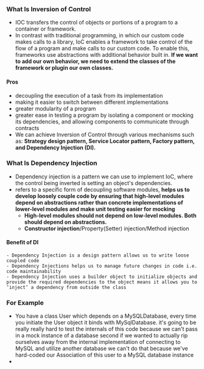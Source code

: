 ### What Is Inversion of Control
- IOC transfers the control of objects or portions of a program to a container or framework.
- In contrast with traditional programming, in which our custom code makes calls to a library, IoC enables a framework to take control of the flow of a program and make calls to our custom code. To enable this, frameworks use abstractions with additional behavior built in. **If we want to add our own behavior, we need to extend the classes of the framework or plugin our own classes.**
#### Pros
-   decoupling the execution of a task from its implementation
-   making it easier to switch between different implementations
-   greater modularity of a program
-   greater ease in testing a program by isolating a component or mocking its dependencies, and allowing components to communicate through contracts
- We can achieve Inversion of Control through various mechanisms such as: **Strategy design pattern, Service Locator pattern, Factory pattern, and Dependency Injection (DI).**
### What Is Dependency Injection
- Dependency injection is a pattern we can use to implement IoC, where the control being inverted is setting an object's dependencies.
- refers to a specific form of decoupling software modules, **helps us to develop loosely couple code by ensuring that high-level modules depend on abstractions rather than concrete implementations of lower-level modules and make unit testing easier for mocking**
	- **High-level modules should not depend on low-level modules. Both should depend on abstractions.**
	- **Constructor injection**/Property(Setter) injection/Method injection
#### Benefit of DI
	- Dependency Injection is a design pattern allows us to write loose coupled code
	- Dependency Injections helps us to manage future changes in code i.e. code maintainability
	- Dependency Injection uses a builder object to initialize objects and provide the required dependencies to the object means it allows you to ‘inject’ a dependency from outside the class
### For Example
- You have a class User which depends on a MySQLDatabase, every time you initiate the User object it binds with MySqlDatabase. it's going to be really really hard to test the internals of this code because we can't pass in a mock instance of a database second if we wanted to actually rip ourselves away from the internal implementation of connecting to MySQL and utilize another database we can't do that because we've hard-coded our Association of this user to a MySQL  database instance
- 
<!--stackedit_data:
eyJoaXN0b3J5IjpbMTE5ODc2Mzc4MCwtMTM2MTMxNTE4NF19
-->